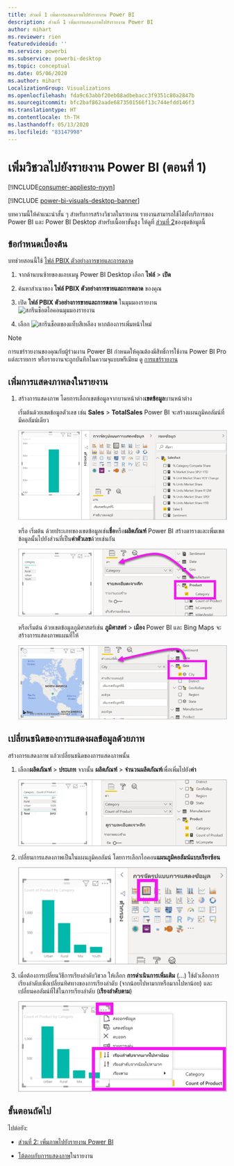 ```yaml
---
title: ส่วนที่ 1 เพิ่มการแสดงภาพไปยังรายงาน Power BI
description: ส่วนที่ 1 เพิ่มการแสดงภาพไปยังรายงาน Power BI
author: mihart
ms.reviewer: rien
featuredvideoid: ''
ms.service: powerbi
ms.subservice: powerbi-desktop
ms.topic: conceptual
ms.date: 05/06/2020
ms.author: mihart
LocalizationGroup: Visualizations
ms.openlocfilehash: fda9c63abbf20eb08adbebacc3f9351c80a2847b
ms.sourcegitcommit: bfc2baf862aade6873501566f13c744efdd146f3
ms.translationtype: HT
ms.contentlocale: th-TH
ms.lasthandoff: 05/13/2020
ms.locfileid: "83147998"
---
```

# <a name="add-visuals-to-a-power-bi-report-part-1"></a>เพิ่มวิชวลไปยังรายงาน Power BI (ตอนที่ 1)

[!INCLUDE[consumer-appliesto-nyyn](../includes/consumer-appliesto-nyyn.md)]    

[!INCLUDE [power-bi-visuals-desktop-banner](../includes/power-bi-visuals-desktop-banner.md)]

บทความนี้ให้คำแนะนำสั้น ๆ สำหรับการสร้างวิชวลในรายงาน รายงานสามารถใช้ได้ทั้งบริการของ Power BI และ Power BI Desktop สำหรับเนื้อหาขั้นสูง ให้ดูที่ [ส่วนที่ 2](power-bi-report-add-visualizations-ii.md)ของชุดข้อมูลนี้

## <a name="prerequisites"></a>ข้อกำหนดเบื้องต้น

บทช่วยสอนนี้ใช้ [ไฟล์ PBIX ตัวอย่างการขายและการตลาด](https://download.microsoft.com/download/9/7/6/9767913A-29DB-40CF-8944-9AC2BC940C53/Sales%20and%20Marketing%20Sample%20PBIX.pbix)

1. จากด้านบนซ้ายของแถบเมนู Power BI Desktop เลือก **ไฟล์** > **เปิด**
   
2. ค้นหาสำเนาของ **ไฟล์ PBIX ตัวอย่างการขายและการตลาด** ของคุณ

1. เปิด **ไฟล์ PBIX ตัวอย่างการขายและการตลาด** ในมุมมองรายงาน ![สกรีนช็อตไอคอนมุมมองรายงาน](media/power-bi-visualization-kpi/power-bi-report-view.png)

1. เลือก ![สกรีนช็อตของแท็บสีเหลือง](media/power-bi-visualization-kpi/power-bi-yellow-tab.png) หากต้องการเพิ่มหน้าใหม่

> [!NOTE]
> การแชร์รายงานของคุณกับผู้ร่วมงาน Power BI กำหนดให้คุณต้องมีสิทธิ์การใช้งาน Power BI Pro แต่ละรายการ หรือรายงานจะถูกบันทึกในความจุแบบพรีเมียม ดู [การแชร์รายงาน](../collaborate-share/service-share-reports.md)

## <a name="add-visualizations-to-the-report"></a>เพิ่มการแสดงภาพลงในรายงาน

1. สร้างการแสดงภาพ โดยการเลือกเขตข้อมูลจากบานหน้าต่าง**เขตข้อมูล**บานหน้าต่าง

    เริ่มต้นด้วยเขตข้อมูลตัวเลข เช่น **Sales** > **TotalSales** Power BI จะสร้างแผนภูมิคอลัมน์ที่มีคอลัมน์เดียว

    ![สกรีนช็อตของแผนภูมิคอลัมน์ที่มีคอลัมน์เดียว](media/power-bi-report-add-visualizations-i/power-bi-column-chart.png)

    หรือ เริ่มต้น ด้วยประเภทของเขตข้อมูลเช่น**ชื่อ**หรือ**ผลิตภัณฑ์** Power BI สร้างตารางและเพิ่มเขตข้อมูลนั้นไปยังส่วนที่เป็น**ค่าตัวเลข**ด้วยเช่นกัน

    ![สกรีนช็อตของตารางที่มีสี่หมวดหมู่](media/power-bi-report-add-visualizations-i/power-bi-product.png)

    หรือเริ่มต้น ด้วยเขตข้อมูลภูมิศาสตร์เช่น **ภูมิศาสตร์** > **เมือง** Power BI และ Bing Maps จะสร้างการแสดงภาพแผนที่ให้

    ![สกรีนช๊อตของการแสดงภาพของแผนที่](media/power-bi-report-add-visualizations-i/power-bi-maps.png)

## <a name="change-the-type-of-visualization"></a>เปลี่ยนชนิดของการแสดงผลข้อมูลด้วยภาพ

 สร้างการแสดงภาพ แล้วเปลี่ยนชนิดของการแสดงภาพนั้น 
 
 1. เลือก**ผลิตภัณฑ์** > **ประเภท** จากนั้น **ผลิตภัณฑ์**  >  **จำนวนผลิตภัณฑ์**เพื่อเพิ่มไปยัง**ค่า**

    ![สกรีนช็อตของการเรียกบานหน้าต่างเขตข้อมูลที่มีค่าด้วยเช่นกันออกมา](media/power-bi-report-add-visualizations-i/power-bi-create-visual.png)

1. เปลี่ยนการแสดงภาพเป็นในแผนภูมิคอลัมน์ โดยการเลือกไอคอน**แผนภูมิคอลัมน์แบบเรียงซ้อน**

   ![สกรีนช็อตของการเรียกบานหน้าต่างการแสดงภาพที่มีไอคอนแผนภูมิคอลัมน์แบบเรียงซ้อนออกมา](media/power-bi-report-add-visualizations-i/power-bi-convert.png)

1. เมื่อต้องการเปลี่ยนวิธีการเรียงลำดับวิชวล ให้เลือก **การดำเนินการเพิ่มเติม** (...)  ใช้ตัวเลือกการเรียงลำดับเพื่อเปลี่ยนทิศทางของการเรียงลำดับ (จากน้อยไปหามากหรือมากไปหาน้อย) และเปลี่ยนคอลัมน์ที่ใช้ในการเรียงลำดับ (**เรียงลำดับตาม**)

   ![สกรีนช็อตของรายการดรอปดาวน์การดำเนินการเพิ่มเติม](media/power-bi-report-add-visualizations-i/power-bi-sort.png)
  
## <a name="next-steps"></a>ขั้นตอนถัดไป

 ไปต่อยัง:

* [ส่วนที่ 2: เพิ่มภาพไปยังรายงาน Power BI](power-bi-report-add-visualizations-ii.md)

* [โต้ตอบกับการแสดงภาพ](../consumer/end-user-reading-view.md)ในรายงาน
